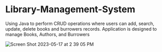 # Library-Management-System
Using Java to perform CRUD operations where users can add, search, update, delete books and burrowers records. Application is designed to manage Books, Authors, and Burrowers

![Screen Shot 2023-05-17 at 2 39 05 PM](https://github.com/mikesabzz/Library-Management-System/assets/35669040/e55dac3f-ffa1-4349-b66b-a74153eb83f6)
